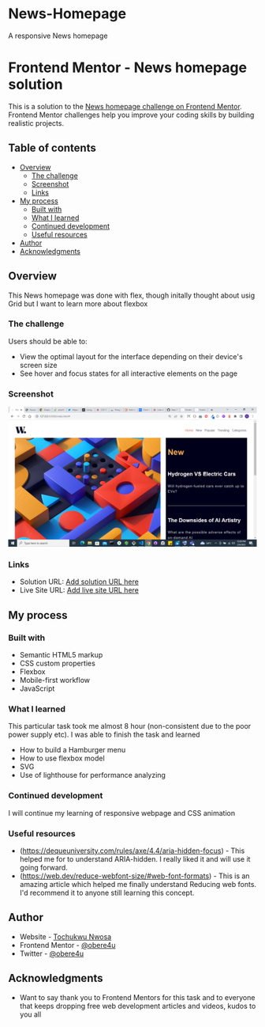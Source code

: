 # News-Homepage
A responsive News homepage

# Frontend Mentor - News homepage solution

This is a solution to the [News homepage challenge on Frontend Mentor](https://www.frontendmentor.io/challenges/news-homepage-H6SWTa1MFl). Frontend Mentor challenges help you improve your coding skills by building realistic projects. 

## Table of contents

- [Overview](#overview)
  - [The challenge](#the-challenge)
  - [Screenshot](#screenshot)
  - [Links](#links)
- [My process](#my-process)
  - [Built with](#built-with)
  - [What I learned](#what-i-learned)
  - [Continued development](#continued-development)
  - [Useful resources](#useful-resources)
- [Author](#author)
- [Acknowledgments](#acknowledgments)

## Overview
This News homepage was done with flex, though initally thought about usig Grid but I want to learn more about flexbox

### The challenge

Users should be able to:

- View the optimal layout for the interface depending on their device's screen size
- See hover and focus states for all interactive elements on the page

### Screenshot

![](./screenshot.png)

### Links

- Solution URL: [Add solution URL here](https://your-solution-url.com)
- Live Site URL: [Add live site URL here](https://your-live-site-url.com)

## My process

### Built with

- Semantic HTML5 markup
- CSS custom properties
- Flexbox
- Mobile-first workflow
- JavaScript

### What I learned

This particular task took me almost 8 hour (non-consistent due to the poor power supply etc). I was able to finish the task and learned
- How to build a Hamburger menu
- How to use flexbox model
- SVG
- Use of lighthouse for performance analyzing

### Continued development

I will continue my learning of responsive webpage and CSS animation

### Useful resources

- (https://dequeuniversity.com/rules/axe/4.4/aria-hidden-focus) - This helped me for to understand ARIA-hidden. I really liked it and will use it going forward.
- (https://web.dev/reduce-webfont-size/#web-font-formats) - This is an amazing article which helped me finally understand Reducing web fonts. I'd recommend it to anyone still learning this concept.

## Author

- Website - [Tochukwu Nwosa](https://wwww.github.com/obere4u)
- Frontend Mentor - [@obere4u](https://www.frontendmentor.io/profile/obere4u)
- Twitter - [@obere4u](https://www.twitter.com/obere4u)

## Acknowledgments

- Want to say thank you to Frontend Mentors for this task and to everyone that keeps dropping free web development articles and videos, kudos to you all

